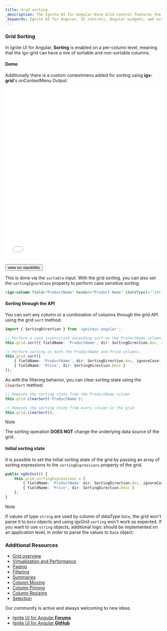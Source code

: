 ```yaml
---
title: Grid sorting
_description: The Ignite UI for Angular Data Grid control features the fastest, touch-responsive data-rich grid with popular features, including hierarchical and list views.
_keywords: Ignite UI for Angular, UI controls, Angular widgets, web widgets, UI widgets, Angular, Native Angular Components Suite, Native Angular Controls, Native Angular Components Library, Angular Data Grid component, Angular Data Grid control, Angular Grid component, Angular Grid control, Angular High Performance Grid, Sorting, sort
---
```


### Grid Sorting

In Ignite UI for Angular, **Sorting** is enabled on a per-column level, meaning that the igx-grid can have a mix of sortable and non-sortable columns.

#### Demo
Additionally there is a custom contextmenu added for sorting using **igx-grid**'s onContextMenu Output.

<div class="sample-container loading" style="height:550px">
    <iframe id="grid-sample-iframe" src='{environment:demosBaseUrl}/grid-sorting-sample' width="100%" height="100%" seamless frameBorder="0" onload="onSampleIframeContentLoaded(this);"></iframe>
</div>
<br/>
<div>
<button data-localize="stackblitz" class="stackblitz-btn" data-iframe-id="grid-sample-iframe" data-demos-base-url="{environment:demosBaseUrl}">view on stackblitz</button>
</div>
<div class="divider--half"></div>

This is done via the `sortable` input. With the grid sorting, you can also set the `sortingIgnoreCase` property to perform case sensitive sorting:

```html
<igx-column field="ProductName" header="Product Name" [dataType]="'string'" sortable="true"></igx-column>
```

#### Sorting through the API

You can sort any column or a combination of columns through the grid API using the grid `sort` method:

```typescript
import { SortingDirection } from 'igniteui-angular';

// Perform a case insensitive ascending sort on the ProductName column.
this.grid.sort({ fieldName: 'ProductName', dir: SortingDirection.Asc, ignoreCase: true});

// Perform sorting on both the ProductName and Price columns.
this.grid.sort([
    { fieldName: 'ProductName', dir: SortingDirection.Asc, ignoreCase: true },
    { fieldName: 'Price', dir: SortingDirection.Desc }
]);
```

As with the filtering behavior, you can clear sorting state using the `clearSort` method:

```typescript
// Removes the sorting state from the ProductName column
this.grid.clearSort('ProductName');

// Removes the sorting state from every column in the grid
this.grid.clearSort();
```

> [!NOTE]
> The sorting operation **DOES NOT** change the underlying data source of the grid.

#### Initial sorting state

It is possible to set the initial sorting state of the grid by passing an array of sorting expressions to the `sortingExpressions` property of the grid.

```typescript
public ngOnInit() {
    this.grid.sortingExpressions = [
        { fieldName: 'ProductName' dir: SortingDirection.Asc, ignoreCase: true },
        { fieldName: 'Price', dir: SortingDirection.Desc }
    ];
}
```

> [!NOTE]
> If values of type `string` are used by column of dataType `Date`, the grid won't parse it to `Date` objects and using igxGrid `sorting` won't work as expected. If you want to use `string` objects, additional logic should be implemented on an application level, in order to parse the values to `Date` object.

<div class="divider--half"></div>

### Additional Resources
<div class="divider--half"></div>

* [Grid overview](grid.md)
* [Virtualization and Performance](grid_virtualization.md)
* [Paging](grid_paging.md)
* [Filtering](grid_filtering.md)
* [Summaries](grid_summaries.md)
* [Column Moving](grid_column_moving.md)
* [Column Pinning](grid_column_pinning.md)
* [Column Resizing](grid_column_resizing.md)
* [Selection](grid_selection.md)

<div class="divider--half"></div>
Our community is active and always welcoming to new ideas.

* [Ignite UI for Angular **Forums**](https://www.infragistics.com/community/forums/f/ignite-ui-for-angular)
* [Ignite UI for Angular **GitHub**](https://github.com/IgniteUI/igniteui-angular)
